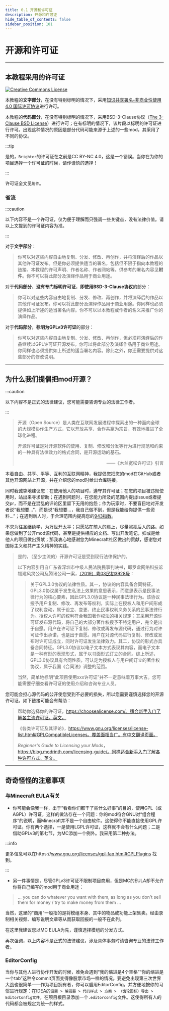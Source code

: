 ```yaml
---
title: 0.1 开源和许可证
description: 开源和许可证
hide_table_of_contents: false
sidebar_position: 101
---
```


# 开源和许可证

---

## 本教程采用的许可证

<a rel="license" href="http://creativecommons.org/licenses/by-nc/4.0/"><img alt="Creative Commons License" src="https://i.creativecommons.org/l/by-nc/4.0/88x31.png" /></a>

本教程的**文字部分**，在没有特别标明的情况下，采用<a rel="license" href="http://creativecommons.org/licenses/by-nc/4.0/">知识共享署名-非商业性使用 4.0 国际许可协议</a>进行许可。

本教程的**代码部分**，在没有特别标明的情况下，采用BSD-3-Clause协议（<a rel="license" href="https://opensource.org/licenses/BSD-3-Clause">The 3-Clause BSD License</a>）进行许可；在有标明的情况下，该片段以标明的许可证进行许可。出现这种情况的原因是部分代码可能来源于上述的一些mod，其采用了不同的协议。

:::tip

是的，`Brighter`的许可证在之前是CC BY-NC 4.0，这是一个错误。当你在为你的项目选择一个许可证的时候，请作谨慎的选择！

:::

许可证全文见`附件`。

### 省流

:::caution

以下内容不是一个许可证，仅为便于理解而只强调一些关键点，没有法律价值。请以上文提到的许可证内容为准。

:::

对于**文字部分**：

> 你可以对这些内容自由地复制、分发、修改、再创作，并将演绎后的作品以其他许可证发布。但是你必须提供适当的署名，包括但不限于指向本教程的链接、本教程的许可声明、作者名称、作者网站等。供参考的署名内容见**附件**。你不可以将此部分及演绎作品用于商业用途。

对于**代码部分**，**没有专门标明许可证**，**即使用BSD-3-Clause协议**的部分：

> 你可以对这些内容自由地复制、分发、修改、再创作，并将演绎后的作品以其他许可证发布。你可以将此部分及演绎作品用于商业用途。你同样也必须提供如上所述的适当署名内容。你不可以以本教程或作者的名义来推广你的演绎作品。

对于**代码部分**，**标明为GPLv3许可证**的部分：

> 你可以对这些内容自由地复制、分发、修改、再创作，但必须将演绎后的作品继续以GPL许可证开源发布。你可以将此部分及演绎作品用于商业用途。你同样也必须提供如上所述的适当署名内容。除此之外，你还需要提供对这些部分的修改说明。

---

## 为什么我们提倡把mod开源？

:::caution

以下内容不是正式的法律建议，您可能需要咨询专业的法律工作者。

:::

>  开源（Open Source）是人类在互联网发展进程中探索出的一种面向全球的大规模协作生产方式，它以开放共享、合作共赢为宗旨，有效地推进了全球化进程。
>
>  开源许可证是对开源软件的使用、复制、修改和分发等行为进行规范和约束的一种具有法律效力的格式合同，是开源运动的基石。
>
>  <div align = "right">——《木兰宽松许可证》引言</div>

本着自由、共享、平等、互利的互联网精神，我提倡您把您的mod在GitHub或者其他开源网站上开源，并在介绍您的mod时给出仓库链接。

同时我诚挚地建议您：在使用他人的项目时，遵守其许可证；在您的项目被违规使用时，站出来寻求帮助；在遇到问题时，在您能力所及的范围内提出issue或者提交pr，而不是在混乱的评论区里留下无用的抱怨；作为玩家时，不要盲目地对开发者说“我想要...”，而是说“我想要...，我自己做不到，但是我能给你提供一些资料...”；在遇到新人时，于合理范围内提高您的[943指数](https://github.com/lksj-dev/lksj-mom/blob/bleeding/memo/meme/943%E6%8C%87%E6%95%B0.md)。

不求为往圣继绝学，为万世开太平；只愿站在前人的肩上，尽量照亮后人的路。如果您做到了公开mod源代码，甚至是提供相应的文档、写出开发笔记，抑或是给他人的项目做出贡献；那我衷心地感谢您为Minecraft社区做出的贡献，感谢您对国际主义和共产主义精神的实践。

> 是的，（至少主流的）开源许可证是受到现行法律保护的。
>
> 以下内容引用自广东省深圳市中级人民法院民事判决书，即罗盒网络科技诉福建风灵公司及腾讯公司一案，[（2019）粤03民初3928号](https://wenshu.court.gov.cn/website/wenshu/181107ANFZ0BXSK4/index.html?docId=05f553bd178d4354bb48ad5100c1314f)：
>
> > 关于GPL3.0协议的法律性质。其一，协议的内容具备合同特征。GPL3.0协议属于发生私法上效果的意思表示，而意思表示是民事法律行为的核心要素，因此GPL3.0协议是一种民事法律行为。该协议授予用户复制、修改、再发布等权利，实际上在授权人和用户间形成了权利变动，属于设立、变更、终止民事权利义务关系的民事法律行为。授权人许可的权利符合我国著作权法的相关规定；其采用开源许可证发布源代码，将自己的大部分著作权授予不特定用户，完全是出于自愿。用户在许可证下复制、修改或再发布源代码，通过行为对许可证作出承诺，也是出于自愿。用户在对源代码进行复制、修改或发布时许可证成立，同时许可证发生法律效力。其二，协议的形式亦具备合同特征。GPL3.0协议以电子文本方式表现其内容，而电子文本是一种有形的表现形式，属于以书面形式订立的合同。综上所述，GPL3.0协议具有合同性质，可认定为授权人与用户间订立的著作权协议，属于我国《合同法》调整的范围。
>
> 当然，简单地标明“此项目使用xxx许可证”并不一定意味着万事大吉。您可能需要仔细查看许可证的使用介绍和咨询专业人员。

您可能会担心源代码的公开使您受到不必要的损失，所以您需要谨慎选择您的开源许可证。如下链接可能会有帮助：

>帮助你选择你的许可证，https://choosealicense.com/。适合新手入门了解各主流许可证。英文。
>
>《各类许可证及其评论》，https://www.gnu.org/licenses/license-list.html#GPLCompatibleLicenses。覆盖面相当广。有中文翻译页面。
>
>*Beginner's Guide to Licensing your Mods*，https://blog.modrinth.com/licensing-guide/。同样适合新手入门了解各种许可方式。英文。

---

## 奇奇怪怪的注意事项

### 与Minecraft EULA有关

- 你可能会像我一样，出于“看看你们都干了些什么好事”的目的，使用GPL（或AGPL）许可证，这样的做法存在一个问题：你的mod符合GNU对“组合程序”的说明，而Minecraft并不是一个自由软件。这使得你不能直接使用GPL许可证。你有两个选择，一是使用LGPL许可证，这样就不会有什么问题；二是借助GPLv3的第七节，为MC添加一个例外。我采用第二种办法。

:::info

更多信息可以在https://www.gnu.org/licenses/gpl-faq.html#GPLPlugins 找到。

:::

- 另一件事情是，尽管GPLv3许可证不限制项目商用，但是MC的EULA却不允许你将自己编写的mod用于商业用途：

> ... you can do whatever you want with them, as long as you don't sell them for money / try to make money from them ...

当然，这里的“商用”一般指的是将模组本身、其中的物品或功能上架售卖。经由录制相关视频、编写说明文章等从而获取回报的一般不在此列。

在这里我建议您以MC EULA为先，谨慎选择模组的分发方式。

再次强调，以上内容不是正式的法律建议，涉及具体事务时请咨询专业的法律工作者。

### EditorConfig

当你与其他人进行协作开发的时候，难免会遇到“我的缩进是4个空格”“你的缩进是一个tab”这种令commit页面变得像股票市场一样的情况。要避免出现第三次世界大战也很简单——作为项目拥有者，你可以启用EditorConfig，并方便地按你的习惯进行规定：在IDEA的`设置 > 编辑器 > 代码样式 > 方案 > （齿轮图标）导出 > EditorConfig文件`，在项目根目录添加一个`.editorconfig`文件。这使得所有人的代码都会被规定为统一的样式。
